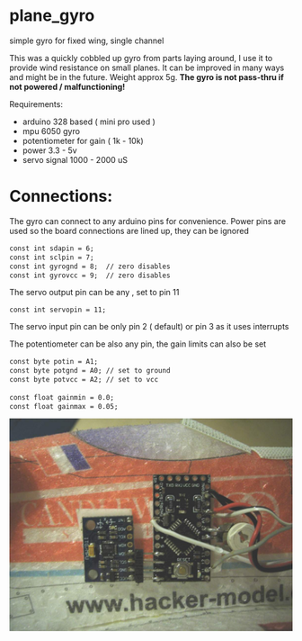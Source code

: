 # plane_gyro
simple gyro for fixed wing, single channel

This was a quickly cobbled up gyro from parts laying around, I use it to provide wind resistance on small planes. It can be improved in many ways and might be in the future.  Weight approx 5g. __The gyro is not pass-thru if not powered / malfunctioning!__

Requirements: 

* arduino 328 based ( mini pro used )
* mpu 6050 gyro
* potentiometer for gain ( 1k - 10k)
* power 3.3 - 5v
* servo signal 1000 - 2000 uS

# Connections:

The gyro can connect to any arduino pins for convenience. Power pins are used so the board connections are lined up, they can be ignored

```arduino
const int sdapin = 6;
const int sclpin = 7;
const int gyrognd = 8;  // zero disables
const int gyrovcc = 9;  // zero disables
```

The servo output pin can be any , set to pin 11

```arduino
const int servopin = 11;
```

The servo input pin can be only pin 2 ( default)  or pin 3 as it uses interrupts

The potentiometer can be also any pin, the gain limits can also be set

```arduino
const byte potin = A1;
const byte potgnd = A0; // set to ground
const byte potvcc = A2; // set to vcc

const float gainmin = 0.0;
const float gainmax = 0.05;
```


![alt text](https://github.com/silver13/plane_gyro/blob/master/img/gyro_arduino.jpg "img")
